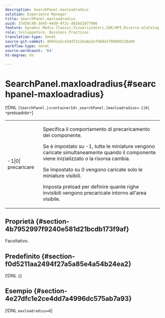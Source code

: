 ```yaml
---
description: SearchPanel.maxloadradius
solution: Experience Manager
title: SearchPanel.maxloadradius
uuid: 37d58c88-3d45-44d9-9f2c-d616d1077906
feature: Dynamic Media Classic,Visualizzatori,SDK/API,Ricerca eCatalog
role: Sviluppatore, Business Practices
translation-type: tm+mt
source-git-commit: 469d1a5c43a972116a8a2efb0de5708800130a99
workflow-type: tm+mt
source-wordcount: '64'
ht-degree: 6%

---
```



# SearchPanel.maxloadradius{#searchpanel-maxloadradius}

[!DNL `[SearchPanel.|<containerId>_searchPanel.]maxloadradius=-1|0| *`preloadnbr`*`]

<table id="table_985ADD6C9BD04C629A84C9C625CCCFEB"> 
 <tbody> 
  <tr> 
   <td colname="col1"> <p><span class="codeph">-1|0|<span class="varname"> precaricare</span></span> </p> </td> 
   <td colname="col2"> <p>Specifica il comportamento di precaricamento del componente. </p> <p>Se è impostato su <span class="codeph"> -1</span>, tutte le miniature vengono caricate simultaneamente quando il componente viene inizializzato o la risorsa cambia. </p> <p> Se impostato su <span class="codeph"> 0</span> vengono caricate solo le miniature visibili. </p> <p>Imposta <span class="codeph"><span class="varname"> preload</span></span> per definire quante righe invisibili vengono precaricate intorno all'area visibile. </p> </td> 
  </tr> 
 </tbody> 
</table>

## Proprietà {#section-4b7952997f9240e581d21bcdb173f9af}

Facoltativo.

## Predefinito {#section-f0d5211aa2494f27a5a85e4a54b24ea2}

[!DNL `1`]

## Esempio {#section-4e27dfc1e2ce4dd7a4996dc575ab7a93}

[!DNL `maxloadradius=0`]
